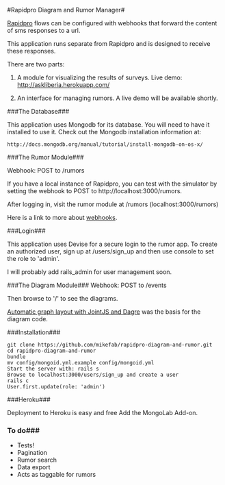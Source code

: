 #Rapidpro Diagram and Rumor Manager#

[Rapidpro](http://www.rapidpro.io) flows can be configured with webhooks that forward the content of sms responses to a url. 

This application runs separate from Rapidpro and is designed to receive these responses.

There are two parts: 

1. A module for visualizing the results of surveys. 
   Live demo: http://askliberia.herokuapp.com/


2. An interface for managing rumors. A live demo will be available shortly.

###The Database###

This application uses Mongodb for its database. You will need to have it installed to use it. Check out the Mongodb installation information at:

    http://docs.mongodb.org/manual/tutorial/install-mongodb-on-os-x/

###The Rumor Module###

Webhook: POST to /rumors

If you have a local instance of Rapidpro, you can test with the simulator by setting the webhook to POST to http://localhost:3000/rumors.

After logging in, visit the rumor module at /rumors (localhost:3000/rumors)

Here is a link to more about [webhooks](http://docs.rapidpro.io/#article_378174).

###Login###

This application uses Devise for a secure login to the rumor app. To create an authorized user, sign up at /users/sign_up and then use console to set the role to 'admin'.

I will probably add rails_admin for user management soon.

###The Diagram Module###
Webhook: POST to /events

Then browse to '/' to see the diagrams.

[Automatic graph layout with JointJS and Dagre](http://www.daviddurman.com/automatic-graph-layout-with-jointjs-and-dagre.html) was the basis for the diagram code. 

###Installation###

    git clone https://github.com/mikefab/rapidpro-diagram-and-rumor.git
    cd rapidpro-diagram-and-rumor
    bundle
    mv config/mongoid.yml.example config/mongoid.yml
    Start the server with: rails s
    Browse to localhost:3000/users/sign_up and create a user
    rails c
    User.first.update(role: 'admin')

###Heroku###

Deployment to Heroku is easy and free
Add the MongoLab Add-on.



### To do###
* Tests!
* Pagination
* Rumor search
* Data export
* Acts as taggable for rumors

